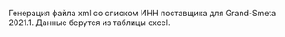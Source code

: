 Генерация файла xml со списком ИНН поставщика для Grand-Smeta 2021.1. Данные берутся из таблицы excel.